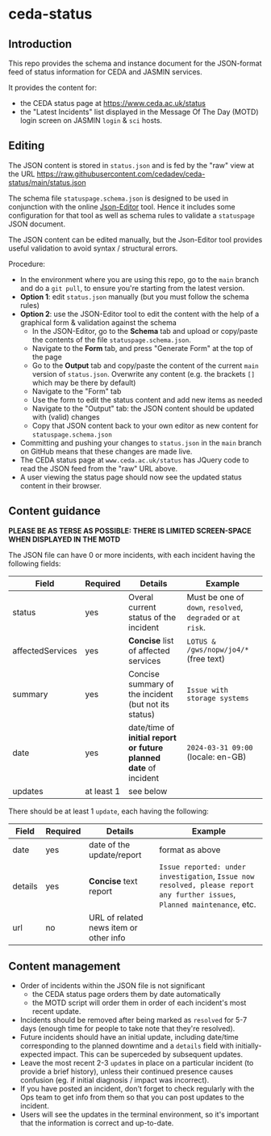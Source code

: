 # ceda-status

## Introduction

This repo provides the schema and instance document for the JSON-format feed of status information for CEDA and JASMIN services.

It provides the content for:

- the CEDA status page at https://www.ceda.ac.uk/status
- the "Latest Incidents" list displayed in the Message Of The Day (MOTD) login screen on JASMIN `login` & `sci` hosts.

## Editing

The JSON content is stored in `status.json` and is fed by the "raw" view at the URL
https://raw.githubusercontent.com/cedadev/ceda-status/main/status.json

The schema file `statuspage.schema.json` is designed to be used in conjunction with the online [Json-Editor](https://pmk65.github.io/jedemov2/dist/demo.html) tool. Hence it includes some configuration for that tool as well as schema rules to validate a `statuspage` JSON document.

The JSON content can be edited manually, but the Json-Editor tool provides useful validation to avoid syntax / structural errors.

Procedure:

- In the environment where you are using this repo, go to the `main` branch and do a `git pull`, to ensure you're starting from the latest version.
- **Option 1**: edit `status.json` manually (but you must follow the schema rules)
- **Option 2**: use the JSON-Editor tool to edit the content with the help of a graphical form & validation against the schema
  - In the JSON-Editor, go to the **Schema** tab and upload or copy/paste the contents of the file `statuspage.schema.json`.
  - Navigate to the **Form** tab, and press "Generate Form" at the top of the page
  - Go to the **Output** tab and copy/paste the content of the current `main` version of `status.json`. Overwrite any content (e.g. the brackets `[]` which may be there by default)
  - Navigate to the "Form" tab
  - Use the form to edit the status content and add new items as needed
  - Navigate to the "Output" tab: the JSON content should be updated with (valid) changes
  - Copy that JSON content back to your own editor as new content for `statuspage.schema.json`
- Committing and pushing your changes to `status.json` in the `main` branch on GitHub means that these changes are made live.
- The CEDA status page at `www.ceda.ac.uk/status` has JQuery code to read the JSON feed from the "raw" URL above.
- A user viewing the status page should now see the updated status content in their browser.

## Content guidance

**PLEASE BE AS TERSE AS POSSIBLE: THERE IS LIMITED SCREEN-SPACE WHEN DISPLAYED IN THE MOTD**

The JSON file can have 0 or more incidents, with each incident having the following fields:

Field | Required | Details | Example
--- | --- | --- | ---
status | yes | Overal current status of the incident | Must be one of `down`, `resolved`, `degraded` or `at risk`.
affectedServices | yes | **Concise** list of affected services | `LOTUS & /gws/nopw/jo4/*` (free text)
summary | yes | Concise summary of the incident (but not its status) | `Issue with storage systems`
date | yes | date/time of **initial report or future planned date** of incident | `2024-03-31 09:00` (locale: en-GB)
updates | at least 1 | see below | |

There should be at least 1 `update`, each having the following:

Field | Required | Details | Example
--- | --- | --- | ---
date | yes | date of the update/report | format as above
details | yes | **Concise** text report | `Issue reported: under investigation`, `Issue now resolved, please report any further issues`, `Planned maintenance`, etc.
url | no | URL of related news item or other info | 

## Content management

- Order of incidents within the JSON file is not significant
  - the CEDA status page orders them by date automatically
  - the MOTD script will order them in order of each incident's most recent update.
- Incidents should be removed after being marked as `resolved` for 5-7 days (enough time for people to take note that they're resolved).
- Future incidents should have an initial update, including date/time corresponding to the planned downtime and a `details` field with initially-expected impact. This can be superceded by subsequent updates.
- Leave the most recent 2-3 `update`s in place on a particular incident (to provide a brief history), unless their continued presence causes confusion (eg. if initial diagnosis / impact was incorrect).
- If you have posted an incident, don't forget to check regularly with the Ops team to get info from them so that you can post updates to the incident.
- Users will see the updates in the terminal environment, so it's important that the information is correct and up-to-date.
